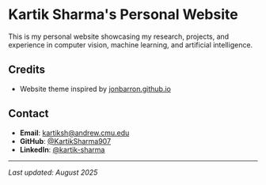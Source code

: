 # Kartik Sharma's Personal Website

This is my personal website showcasing my research, projects, and experience in computer vision, machine learning, and artificial intelligence.


## Credits

- Website theme inspired by [jonbarron.github.io](https://github.com/jonbarron/jonbarron_website)

## Contact

- **Email**: kartiksh@andrew.cmu.edu
- **GitHub**: [@KartikSharma907](https://github.com/KartikSharma907)
- **LinkedIn**: [@kartik-sharma](https://www.linkedin.com/in/kartik-sharmma-69b578179/)

---

*Last updated: August 2025*
